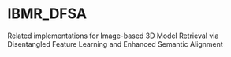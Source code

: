 # IBMR_DFSA
  Related implementations for Image-based 3D Model Retrieval via Disentangled Feature Learning and Enhanced Semantic Alignment

